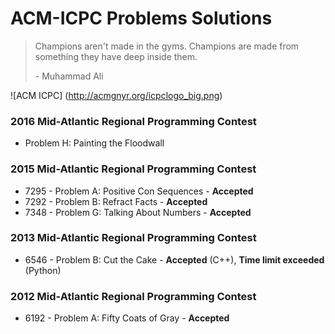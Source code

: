 # ACM-ICPC Problems Solutions

> Champions aren't made in the gyms. Champions are made from something they have deep inside them.
>
> \- Muhammad Ali

![ACM ICPC]
(http://acmgnyr.org/icpclogo_big.png)

### 2016 Mid-Atlantic Regional Programming Contest
- Problem H: Painting the Floodwall

### 2015 Mid-Atlantic Regional Programming Contest
- 7295 - Problem A: Positive Con Sequences - **Accepted**
- 7292 - Problem B: Refract Facts - **Accepted**
- 7348 - Problem G: Talking About Numbers - **Accepted**

### 2013 Mid-Atlantic Regional Programming Contest
- 6546 - Problem B: Cut the Cake - **Accepted** (C++), **Time limit exceeded** (Python)

### 2012 Mid-Atlantic Regional Programming Contest
- 6192 - Problem A: Fifty Coats of Gray - **Accepted**
